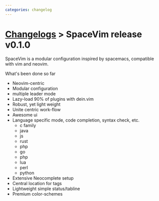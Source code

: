 ```yaml
---
categories: changelog
---
```


# [Changelogs](https://spacevim.org/development#changelog) > SpaceVim release v0.1.0

SpaceVim is a modular configuration inspired by spacemacs, compatible with vim and neovim.

What's been done so far

- Neovim-centric
- Modular configuration
- multiple leader mode
- Lazy-load 90% of plugins with dein.vim
- Robust, yet light weight
- Unite centric work-flow
- Awesome ui
- Language specific mode, code completion, syntax check, etc.
    - c family
    - java
    - js
    - rust
    - php
    - go
    - php
    - lua
    - perl
    - python
- Extensive Neocomplete setup
- Central location for tags
- Lightweight simple status/tabline
- Premium color-schemes

